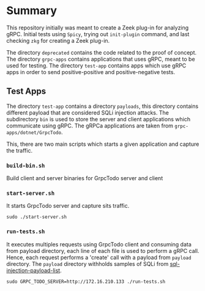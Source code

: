 # Summary

This repository initially was meant to create a Zeek plug-in for analyzing gRPC.
Initial tests using `Spicy`, trying out `init-plugin` command, and last checking `zkg` for creating a Zeek plug-in.

The directory `deprecated` contains the code related to the proof of concept.
The directory `grpc-apps` contains applications that uses gRPC, meant to be used for testing.
The directory  `test-app` contains apps which use gRPC apps in order to send positive-positive and positive-negative tests.

## Test Apps

The directory `test-app` contains a directory `payloads`, this directory contains different payload that are considered SQLi injection attacks. The subdirectory `bin` is used to store the server and client  applications which communicate using gRPC. The gRPCa applications are taken from `grpc-apps/dotnet/GrpcTodo`.

This, there are two main scripts which starts a given application and capture the traffic.

### `build-bin.sh` 
Build client and server binaries for GrpcTodo server and client

### `start-server.sh` 
It starts GrpcTodo server and capture sits traffic.

```shell
sudo ./start-server.sh
```

### `run-tests.sh`
It executes multiples requests using GrpcTodo client and consuming data from payload directory, each line of each file is used to perform a  gRPC call.
Hence, each request performs a 'create' call with a payload from `payload` directory. The `payload` directory withholds samples of SQLi from [sql-injection-payload-list]([https://](https://github.com/payloadbox/sql-injection-payload-list/tree/master)).

```shell
sudo GRPC_TODO_SERVER=http://172.16.210.133 ./run-tests.sh
```